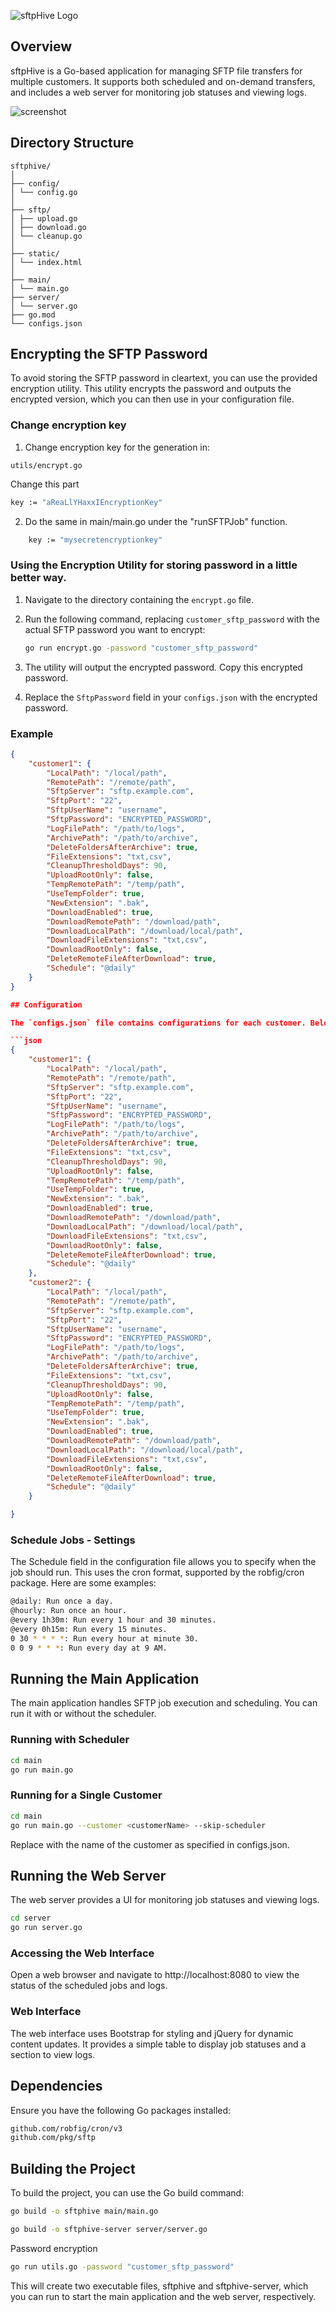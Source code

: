 ![sftpHive Logo](_docs/assets/images/sftpHive_image.png)

## Overview

sftpHive is a Go-based application for managing SFTP file transfers for multiple customers. It supports both scheduled and on-demand transfers, and includes a web server for monitoring job statuses and viewing logs.

![screenshot](_docs/assets/images/screenshot.png)

## Directory Structure

```
sftphive/
│
├── config/
│ └── config.go
│
├── sftp/
│ ├── upload.go
│ ├── download.go
│ └── cleanup.go
│
├── static/
│ └── index.html
│
├── main/
│ └── main.go
├── server/
│ └── server.go
├── go.mod
└── configs.json
```

## Encrypting the SFTP Password

To avoid storing the SFTP password in cleartext, you can use the provided encryption utility. This utility encrypts the password and outputs the encrypted version, which you can then use in your configuration file.

### Change encryption key

1. Change encryption key for the generation in:
```
utils/encrypt.go
```
Change this part
```bash
key := "aReaLlYHaxxIEncryptionKey"
```
2. Do the same in main/main.go under the "runSFTPJob" function.
```bash
    key := "mysecretencryptionkey"
```

### Using the Encryption Utility for storing password in a little better way.

1. Navigate to the directory containing the `encrypt.go` file.

2. Run the following command, replacing `customer_sftp_password` with the actual SFTP password you want to encrypt:

    ```bash
    go run encrypt.go -password "customer_sftp_password"
    ```

3. The utility will output the encrypted password. Copy this encrypted password.

4. Replace the `SftpPassword` field in your `configs.json` with the encrypted password.

### Example

```json
{
    "customer1": {
        "LocalPath": "/local/path",
        "RemotePath": "/remote/path",
        "SftpServer": "sftp.example.com",
        "SftpPort": "22",
        "SftpUserName": "username",
        "SftpPassword": "ENCRYPTED_PASSWORD",
        "LogFilePath": "/path/to/logs",
        "ArchivePath": "/path/to/archive",
        "DeleteFoldersAfterArchive": true,
        "FileExtensions": "txt,csv",
        "CleanupThresholdDays": 90,
        "UploadRootOnly": false,
        "TempRemotePath": "/temp/path",
        "UseTempFolder": true,
        "NewExtension": ".bak",
        "DownloadEnabled": true,
        "DownloadRemotePath": "/download/path",
        "DownloadLocalPath": "/download/local/path",
        "DownloadFileExtensions": "txt,csv",
        "DownloadRootOnly": false,
        "DeleteRemoteFileAfterDownload": true,
        "Schedule": "@daily"
    }
}

## Configuration

The `configs.json` file contains configurations for each customer. Below is an example configuration:

```json
{
    "customer1": {
        "LocalPath": "/local/path",
        "RemotePath": "/remote/path",
        "SftpServer": "sftp.example.com",
        "SftpPort": "22",
        "SftpUserName": "username",
        "SftpPassword": "ENCRYPTED_PASSWORD",
        "LogFilePath": "/path/to/logs",
        "ArchivePath": "/path/to/archive",
        "DeleteFoldersAfterArchive": true,
        "FileExtensions": "txt,csv",
        "CleanupThresholdDays": 90,
        "UploadRootOnly": false,
        "TempRemotePath": "/temp/path",
        "UseTempFolder": true,
        "NewExtension": ".bak",
        "DownloadEnabled": true,
        "DownloadRemotePath": "/download/path",
        "DownloadLocalPath": "/download/local/path",
        "DownloadFileExtensions": "txt,csv",
        "DownloadRootOnly": false,
        "DeleteRemoteFileAfterDownload": true,
        "Schedule": "@daily"
    },
    "customer2": {
        "LocalPath": "/local/path",
        "RemotePath": "/remote/path",
        "SftpServer": "sftp.example.com",
        "SftpPort": "22",
        "SftpUserName": "username",
        "SftpPassword": "ENCRYPTED_PASSWORD",
        "LogFilePath": "/path/to/logs",
        "ArchivePath": "/path/to/archive",
        "DeleteFoldersAfterArchive": true,
        "FileExtensions": "txt,csv",
        "CleanupThresholdDays": 90,
        "UploadRootOnly": false,
        "TempRemotePath": "/temp/path",
        "UseTempFolder": true,
        "NewExtension": ".bak",
        "DownloadEnabled": true,
        "DownloadRemotePath": "/download/path",
        "DownloadLocalPath": "/download/local/path",
        "DownloadFileExtensions": "txt,csv",
        "DownloadRootOnly": false,
        "DeleteRemoteFileAfterDownload": true,
        "Schedule": "@daily"
    }

}
```

### Schedule Jobs - Settings

The Schedule field in the configuration file allows you to specify when the job should run. This uses the cron format, supported by the robfig/cron package. Here are some examples:

```bash
@daily: Run once a day.
@hourly: Run once an hour.
@every 1h30m: Run every 1 hour and 30 minutes.
@every 0h15m: Run every 15 minutes.
0 30 * * * *: Run every hour at minute 30.
0 0 9 * * *: Run every day at 9 AM.
```

## Running the Main Application

The main application handles SFTP job execution and scheduling. You can run it with or without the scheduler.

### Running with Scheduler
```bash
cd main
go run main.go
```

### Running for a Single Customer

```bash
cd main
go run main.go --customer <customerName> --skip-scheduler
```

Replace <customerName> with the name of the customer as specified in configs.json.

## Running the Web Server

The web server provides a UI for monitoring job statuses and viewing logs.

```bash
cd server
go run server.go
```

### Accessing the Web Interface

Open a web browser and navigate to http://localhost:8080 to view the status of the scheduled jobs and logs.

### Web Interface
The web interface uses Bootstrap for styling and jQuery for dynamic content updates. It provides a simple table to display job statuses and a section to view logs.

## Dependencies

Ensure you have the following Go packages installed:
```bash
github.com/robfig/cron/v3
github.com/pkg/sftp
```

## Building the Project

To build the project, you can use the Go build command:
```bash
go build -o sftphive main/main.go
```
```bash
go build -o sftphive-server server/server.go
```

Password encryption
```bash
go run utils.go -password "customer_sftp_password"
```

This will create two executable files, sftphive and sftphive-server, which you can run to start the main application and the web server, respectively.